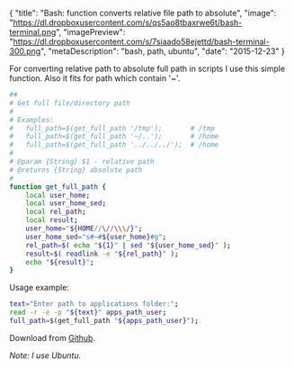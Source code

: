 {
    "title": "Bash: function converts relative file path to absolute",
    "image": "https://dl.dropboxusercontent.com/s/qs5ao8tbaxrwe6t/bash-terminal.png",
    "imagePreview": "https://dl.dropboxusercontent.com/s/7siaado58ejettd/bash-terminal-300.png",
    "metaDescription": "bash, path, ubuntu",
    "date": "2015-12-23"
}

<!-- preview -->

For converting relative path to absolute full path in scripts I use this simple function.
Also it fits for path which contain '~'.

<!-- /preview -->

``` bash
##
# Get full file/directory path
#
# Examples:
#   full_path=$(get_full_path '/tmp');       # /tmp
#   full_path=$(get_full_path '~/..');       # /home
#   full_path=$(get_full_path '../../../');  # /home
#
# @param {String} $1 - relative path
# @returns {String} absolute path
#
function get_full_path {
    local user_home;
    local user_home_sed;
    local rel_path;
    local result;
    user_home="${HOME//\//\\\/}";
    user_home_sed="s#~#${user_home}#g";
    rel_path=$( echo "${1}" | sed "${user_home_sed}" );
    result=$( readlink -e "${rel_path}" );
    echo "${result}";
}
```

Usage example:

``` bash
text="Enter path to applications folder:";
read -r -e -p "${text}" apps_path_user;
full_path=$(get_full_path "${apps_path_user}");
```

Download from [Github](https://gist.githubusercontent.com/antonfisher/fb8a9bdb4b9fc2d44134/raw/cc01888a29c874c181992085db42d812ce3acd9b/get_full_path.sh).

_Note: I use Ubuntu._
